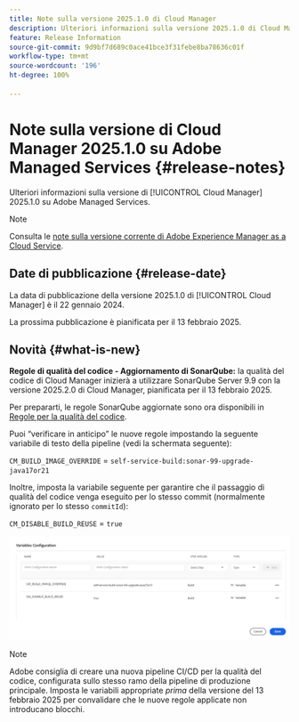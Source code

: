 ```yaml
---
title: Note sulla versione 2025.1.0 di Cloud Manager
description: Ulteriori informazioni sulla versione 2025.1.0 di Cloud Manager su Adobe Managed Services.
feature: Release Information
source-git-commit: 9d9bf7d689c0ace41bce3f31febe8ba78636c01f
workflow-type: tm+mt
source-wordcount: '196'
ht-degree: 100%

---
```


# Note sulla versione di Cloud Manager 2025.1.0 su Adobe Managed Services {#release-notes}

<!-- RELEASE WIKI  https://wiki.corp.adobe.com/display/DMSArchitecture/Cloud+Manager+2024.12.0+Release -->

Ulteriori informazioni sulla versione di [!UICONTROL Cloud Manager] 2025.1.0 su Adobe Managed Services.

>[!NOTE]
>
>Consulta le [note sulla versione corrente di Adobe Experience Manager as a Cloud Service](https://experienceleague.adobe.com/it/docs/experience-manager-cloud-service/content/release-notes/home).

## Date di pubblicazione {#release-date}

<!-- SAVE FOR FUTURE POSSIBLE USE No notable bugs or features for the September release of Cloud Manager. -->

La data di pubblicazione della versione 2025.1.0 di [!UICONTROL Cloud Manager] è il 22 gennaio 2024.

La prossima pubblicazione è pianificata per il 13 febbraio 2025.

## Novità {#what-is-new}

**Regole di qualità del codice - Aggiornamento di SonarQube:** la qualità del codice di Cloud Manager inizierà a utilizzare SonarQube Server 9.9 con la versione 2025.2.0 di Cloud Manager, pianificata per il 13 febbraio 2025.

Per prepararti, le regole SonarQube aggiornate sono ora disponibili in [Regole per la qualità del codice](/help/using/code-quality-testing.md#code-quality-testing-step).

Puoi “verificare in anticipo” le nuove regole impostando la seguente variabile di testo della pipeline (vedi la schermata seguente):

`CM_BUILD_IMAGE_OVERRIDE` = `self-service-build:sonar-99-upgrade-java17or21`

Inoltre, imposta la variabile seguente per garantire che il passaggio di qualità del codice venga eseguito per lo stesso commit (normalmente ignorato per lo stesso `commitId`):

`CM_DISABLE_BUILD_REUSE` = `true`

![Pagina Configurazione variabili](/help/release-notes/assets/variables-config.png)

>[!NOTE]
>
>Adobe consiglia di creare una nuova pipeline CI/CD per la qualità del codice, configurata sullo stesso ramo della pipeline di produzione principale. Imposta le variabili appropriate *prima* della versione del 13 febbraio 2025 per convalidare che le nuove regole applicate non introducano blocchi.

<!-- ## Early adoption program {#early-adoption}

Be a part of Cloud Manager's early adoption program and have a chance to test upcoming features. -->


<!-- ## Bug fixes {#bug-fixes}

* A

Known Issues {#known-issues}

* A -->
